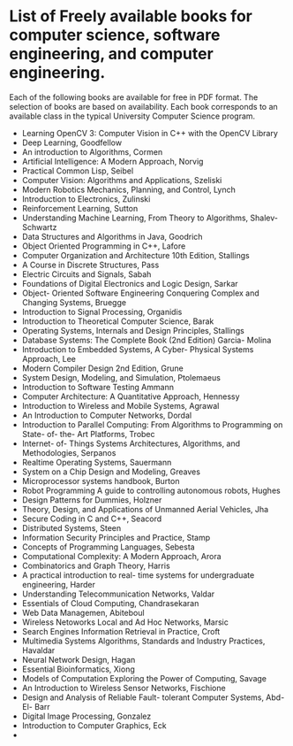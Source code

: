 # List of Freely available books for computer science, software engineering, and computer engineering. #
Each of the following books are available for free in PDF format. The selection of books are based on availability. Each book corresponds to an available class in the typical University Computer Science program. 
- Learning OpenCV 3: Computer Vision in C++ with the OpenCV Library 
- Deep Learning, Goodfellow 
- An introduction to Algorithms, Cormen 
- Artificial Intelligence: A Modern Approach, Norvig
- Practical Common Lisp, Seibel
- Computer Vision: Algorithms and Applications, Szeliski 
- Modern Robotics Mechanics, Planning, and Control, Lynch 
- Introduction to Electronics, Zulinski
- Reinforcement Learning, Sutton
- Understanding Machine Learning, From Theory to Algorithms, Shalev- Schwartz
- Data Structures and Algorithms in Java, Goodrich
- Object Oriented Programming in C++, Lafore
- Computer Organization and Architecture 10th Edition, Stallings
- A Course in Discrete Structures, Pass 
- Electric Circuits and Signals, Sabah 
- Foundations of Digital Electronics and Logic Design, Sarkar 
-  Object- Oriented Software Engineering
Conquering Complex and Changing Systems, Bruegge 
- Introduction to Signal Processing, Organidis 
- Introduction to Theoretical Computer Science, Barak 
- Operating Systems, Internals and Design Principles, Stallings 
- Database Systems: The Complete Book (2nd Edition) Garcia- Molina 
- Introduction to Embedded Systems, A Cyber- Physical Systems Approach, Lee 
- Modern Compiler Design 2nd Edition, Grune 
- System Design, Modeling, and Simulation, Ptolemaeus 
- Introduction to Software Testing Ammann 
- Computer Architecture: A Quantitative Approach, Hennessy 
- Introduction to Wireless and Mobile Systems, Agrawal 
-  An Introduction to Computer Networks, Dordal
-  Introduction to Parallel Computing: From Algorithms to Programming on State- of- the- Art Platforms, Trobec
- Internet- of- Things Systems Architectures, Algorithms, and Methodologies, Serpanos
- Realtime Operating Systems, Sauermann
- System on a Chip Design and Modeling, Greaves
- Microprocessor systems handbook, Burton
- Robot Programming A guide to controlling autonomous robots, Hughes
- Design Patterns for Dummies, Holzner
- Theory, Design, and Applications of Unmanned Aerial Vehicles, Jha
- Secure Coding in C and C++, Seacord
- Distributed Systems, Steen
- Information Security Principles and Practice, Stamp
- Concepts of Programming Languages, Sebesta
- Computational Complexity: A Modern Approach, Arora
- Combinatorics and Graph Theory, Harris
- A practical introduction to real- time systems for undergraduate engineering, Harder
-  Understanding Telecommunication Networks, Valdar
- Essentials of Cloud Computing, Chandrasekaran
- Web Data Managemen, Abiteboul
- Wireless Netoworks Local and Ad Hoc Networks, Marsic
-  Search Engines Information Retrieval in Practice, Croft
- Multimedia Systems Algorithms, Standards and Industry Practices, Havaldar
- Neural Network Design, Hagan
- Essential Bioinformatics, Xiong
- Models of Computation Exploring the Power of Computing, Savage
- An Introduction to Wireless Sensor Networks, Fischione
- Design and Analysis of Reliable Fault- tolerant Computer Systems, Abd- El- Barr
- Digital Image Processing, Gonzalez
- Introduction to Computer Graphics, Eck
-


